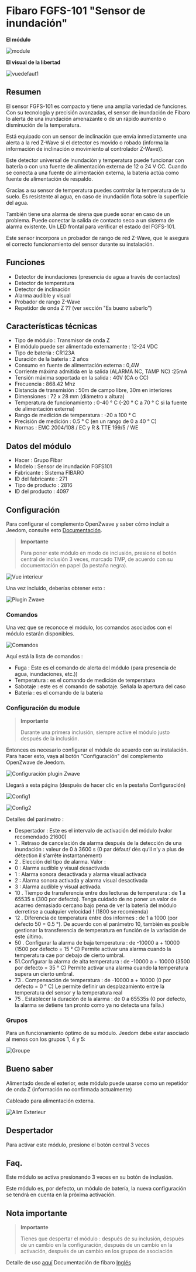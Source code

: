 # Fibaro FGFS-101 "Sensor de inundación"

**El módulo**

![module](images/fibaro.fgfs101/module.jpg)

**El visual de la libertad**

![vuedefaut1](images/fibaro.fgfs101/vuedefaut1.jpg)

## Resumen

El sensor FGFS-101 es compacto y tiene una amplia variedad de funciones. Con su tecnología y precisión avanzadas, el sensor de inundación de Fibaro lo alerta de una inundación amenazante o de un rápido aumento o disminución de la temperatura.

Está equipado con un sensor de inclinación que envía inmediatamente una alerta a la red Z-Wave si el detector es movido o robado (informa la información de inclinación o movimiento al controlador Z-Wave)).

Este detector universal de inundación y temperatura puede funcionar con batería o con una fuente de alimentación externa de 12 o 24 V CC. Cuando se conecta a una fuente de alimentación externa, la batería actúa como fuente de alimentación de respaldo.

Gracias a su sensor de temperatura puedes controlar la temperatura de tu suelo. Es resistente al agua, en caso de inundación flota sobre la superficie del agua.

También tiene una alarma de sirena que puede sonar en caso de un problema. Puede conectar la salida de contacto seco a un sistema de alarma existente. Un LED frontal para verificar el estado del FGFS-101.

Este sensor incorpora un probador de rango de red Z-Wave, que le asegura el correcto funcionamiento del sensor durante su instalación.

## Funciones

-   Detector de inundaciones (presencia de agua a través de contactos)
-   Detector de temperatura
-   Detector de inclinación
-   Alarma audible y visual
-   Probador de rango Z-Wave
-   Repetidor de onda Z ?? (ver sección "Es bueno saberlo")

## Características técnicas

-   Tipo de módulo : Transmisor de onda Z
-   El módulo puede ser alimentado externamente : 12-24 VDC
-   Tipo de batería : CR123A
-   Duración de la batería : 2 años
-   Consumo en fuente de alimentación externa : 0,4W
-   Corriente máxima admitida en la salida (ALARMA NC, TAMP NC) :25mA
-   Tensión máxima soportada en la salida : 40V (CA o CC)
-   Frecuencia : 868.42 Mhz
-   Distancia de transmisión : 50m de campo libre, 30m en interiores
-   Dimensiones : 72 x 28 mm (diámetro x altura)
-   Temperatura de funcionamiento : 0-40 ° C (-20 ° C a 70 ° C si la fuente de alimentación externa)
-   Rango de medición de temperatura : -20 a 100 ° C
-   Precisión de medición : 0.5 ° C (en un rango de 0 a 40 ° C)
-   Normas : EMC 2004/108 / EC y R & TTE 199/5 / WE

## Datos del módulo

-   Hacer : Grupo Fibar
-   Modelo : Sensor de inundación FGFS101
-   Fabricante : Sistema FIBARO
-   ID del fabricante : 271
-   Tipo de producto : 2816
-   ID del producto : 4097

## Configuración

Para configurar el complemento OpenZwave y saber cómo incluir a Jeedom, consulte esto [Documentación](https://doc.jeedom.com/es_ES/plugins/automation%20protocol/openzwave/).

> **Importante**
>
> Para poner este módulo en modo de inclusión, presione el botón central de inclusión 3 veces, marcado TMP, de acuerdo con su documentación en papel (la pestaña negra).

![Vue interieur](images/fibaro.fgfs101/Vue_interieur.jpg)

Una vez incluido, deberías obtener esto :

![Plugin Zwave](images/fibaro.fgfs101/information.jpg)

### Comandos

Una vez que se reconoce el módulo, los comandos asociados con el módulo estarán disponibles.

![Comandos](images/fibaro.fgfs101/commandes.jpg)

Aquí está la lista de comandos :

-   Fuga : Este es el comando de alerta del módulo (para presencia de agua, inundaciones, etc.))
-   Temperatura : es el comando de medición de temperatura
-   Sabotaje : este es el comando de sabotaje. Señala la apertura del caso
-   Batería : es el comando de la batería

### Configuración du module

> **Importante**
>
> Durante una primera inclusión, siempre active el módulo justo después de la inclusión.

Entonces es necesario configurar el módulo de acuerdo con su instalación. Para hacer esto, vaya al botón "Configuración" del complemento OpenZwave de Jeedom.

![Configuración plugin Zwave](images/plugin/bouton_configuration.jpg)

Llegará a esta página (después de hacer clic en la pestaña Configuración)

![Config1](images/fibaro.fgfs101/config1.jpg)

![Config2](images/fibaro.fgfs101/config2.jpg)

Detalles del parámetro :

-   Despertador : Este es el intervalo de activación del módulo (valor recomendado 21600)
-   1 \. Retraso de cancelación de alarma después de la detección de una inundación : valeur de 0 à 3600 s (0 par défaut/ dès qu‘il n'y a plus de détection il s'arrête instantanément)
-   2 \. Elección del tipo de alarma. Valor :
  - 0 : Alarma audible y visual desactivada
  - 1 : Alarma sonora desactivada y alarma visual activada
  - 2 : Alarma sonora activada y alarma visual desactivada
  - 3 : Alarma audible y visual activada.
-   10 \. Tiempo de transferencia entre dos lecturas de temperatura : de 1 a 65535 s (300 por defecto). Tenga cuidado de no poner un valor de acarreo demasiado cercano bajo pena de ver la batería del módulo derretirse a cualquier velocidad ! (1800 se recomienda)
-   12 \. Diferencia de temperatura entre dos informes : de 1 a 1000 (por defecto 50 = 0.5 °). De acuerdo con el parámetro 10, también es posible gestionar la transferencia de temperatura en función de la variación de este último.
-   50 \. Configurar la alarma de baja temperatura : de -10000 a + 10000 (1500 por defecto = 15 ° C) Permite activar una alarma cuando la temperatura cae por debajo de cierto umbral.
-   51.Configurar la alarma de alta temperatura : de -10000 a + 10000 (3500 por defecto = 35 ° C) Permite activar una alarma cuando la temperatura supera un cierto umbral.
-   73 \. Compensación de temperatura : de -10000 a + 10000 (0 por defecto = 0 ° C) Le permite definir un desplazamiento entre la temperatura del sensor y la temperatura real
-   75 \. Establecer la duración de la alarma : de 0 a 65535s (0 por defecto, la alarma se detiene tan pronto como ya no detecta una falla.)

### Grupos

Para un funcionamiento óptimo de su módulo. Jeedom debe estar asociado al menos con los grupos 1, 4 y 5:

![Groupe](images/fibaro.fgfs101/groupe.jpg)

## Bueno saber

Alimentado desde el exterior, este módulo puede usarse como un repetidor de onda Z (información no confirmada actualmente)

Cableado para alimentación externa.

![Alim Exterieur](images/fibaro.fgfs101/Alim_Exterieur.jpg)

## Despertador

Para activar este módulo, presione el botón central 3 veces

## Faq.

Este módulo se activa presionando 3 veces en su botón de inclusión.

Este módulo es, por defecto, un módulo de batería, la nueva configuración se tendrá en cuenta en la próxima activación.

## Nota importante

> **Importante**
>
> Tienes que despertar el módulo : después de su inclusión, después de un cambio en la configuración, después de un cambio en la activación, después de un cambio en los grupos de asociación


Detalle de uso [aquí](http://blog.domadoo.fr/2014/12/18/jeedom-guide-dutilisation-du-detecteur-dinondation-fibaro-fgfs-001/)
Documentación de fibaro [Inglés](http://www.fibaro.com/manuals/en/FGFS-101-Flood-Sensor/FGFS-101-Flood-Sensor-en-2.1-2.3.pdf)
